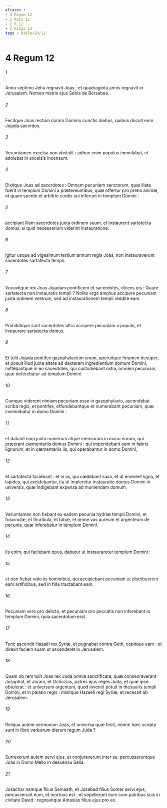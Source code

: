 ```yaml
---
aliases : 
- 4 Regum 12
- 2 Rois 12
- 2 R 12
- 2 Kings 12
tags : Bible/2R/12
---
```


# 4 Regum 12

###### 1
Anno septimo Jehu regnavit Joas : et quadraginta annis regnavit in Jerusalem. Nomen matris ejus Sebia de Bersabee.
###### 2
Fecitque Joas rectum coram Domino cunctis diebus, quibus docuit eum Jojada sacerdos.
###### 3
Verumtamen excelsa non abstulit : adhuc enim populus immolabat, et adolebat in excelsis incensum.
###### 4
Dixitque Joas ad sacerdotes : Omnem pecuniam sanctorum, quæ illata fuerit in templum Domini a prætereuntibus, quæ offertur pro pretio animæ, et quam sponte et arbitrio cordis sui inferunt in templum Domini :
###### 5
accipiant illam sacerdotes juxta ordinem suum, et instaurent sartatecta domus, si quid necessarium viderint instauratione.
###### 6
Igitur usque ad vigesimum tertium annum regis Joas, non instauraverunt sacerdotes sartatecta templi.
###### 7
Vocavitque rex Joas Jojadam pontificem et sacerdotes, dicens eis : Quare sartatecta non instauratis templi ? Nolite ergo amplius accipere pecuniam juxta ordinem vestrum, sed ad instaurationem templi reddite eam.
###### 8
Prohibitique sunt sacerdotes ultra accipere pecuniam a populo, et instaurare sartatecta domus.
###### 9
Et tulit Jojada pontifex gazophylacium unum, aperuitque foramen desuper, et posuit illud juxta altare ad dexteram ingredientium domum Domini, mittebantque in eo sacerdotes, qui custodiebant ostia, omnem pecuniam, quæ deferebatur ad templum Domini.
###### 10
Cumque viderent nimiam pecuniam esse in gazophylacio, ascendebat scriba regis, et pontifex, effundebantque et numerabant pecuniam, quæ inveniebatur in domo Domini :
###### 11
et dabant eam juxta numerum atque mensuram in manu eorum, qui præerant cæmentariis domus Domini : qui impendebant eam in fabris lignorum, et in cæmentariis iis, qui operabantur in domo Domini,
###### 12
et sartatecta faciebant : et in iis, qui cædebant saxa, et ut emerent ligna, et lapides, qui excidebantur, ita ut impleretur instauratio domus Domini in universis, quæ indigebant expensa ad muniendam domum.
###### 13
Verumtamen non fiebant ex eadem pecunia hydriæ templi Domini, et fuscinulæ, et thuribula, et tubæ, et omne vas aureum et argenteum de pecunia, quæ inferebatur in templum Domini.
###### 14
Iis enim, qui faciebant opus, dabatur ut instauraretur templum Domini :
###### 15
et non fiebat ratio iis hominibus, qui accipiebant pecuniam ut distribuerent eam artificibus, sed in fide tractabant eam.
###### 16
Pecuniam vero pro delicto, et pecuniam pro peccatis non inferebant in templum Domini, quia sacerdotum erat.
###### 17
Tunc ascendit Hazaël rex Syriæ, et pugnabat contra Geth, cepitque eam : et direxit faciem suam ut ascenderet in Jerusalem.
###### 18
Quam ob rem tulit Joas rex Juda omnia sanctificata, quæ consecraverant Josaphat, et Joram, et Ochozias, patres ejus reges Juda, et quæ ipse obtulerat : et universum argentum, quod inveniri potuit in thesauris templi Domini, et in palatio regis : misitque Hazaëli regi Syriæ, et recessit ab Jerusalem.
###### 19
Reliqua autem sermonum Joas, et universa quæ fecit, nonne hæc scripta sunt in libro verborum dierum regum Juda ?
###### 20
Surrexerunt autem servi ejus, et conjuraverunt inter se, percusseruntque Joas in Domo Mello in descensu Sella.
###### 21
Josachar namque filius Semaath, et Jozabad filius Somer servi ejus, percusserunt eum, et mortuus est : et sepelierunt eum cum patribus suis in civitate David : regnavitque Amasias filius ejus pro eo.
